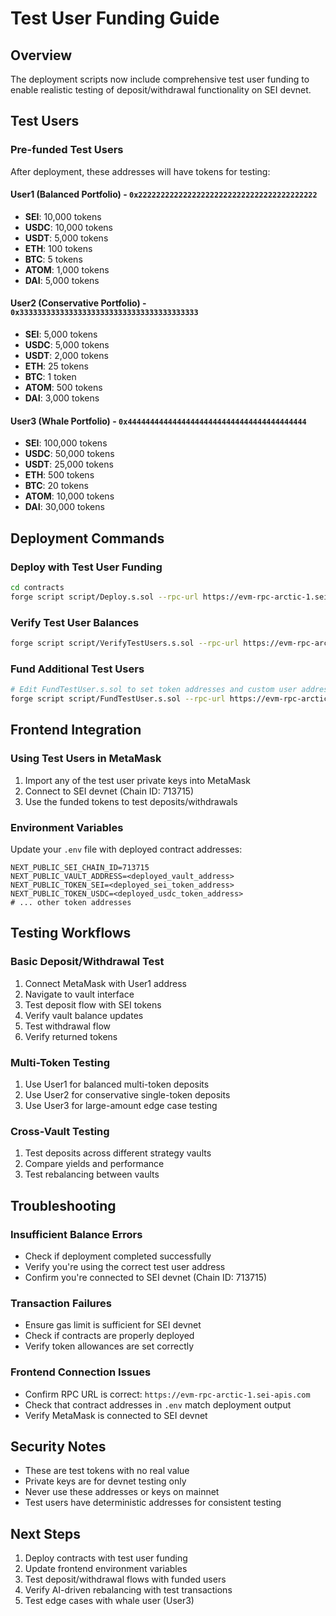 # Test User Funding Guide

## Overview
The deployment scripts now include comprehensive test user funding to enable realistic testing of deposit/withdrawal functionality on SEI devnet.

## Test Users

### Pre-funded Test Users
After deployment, these addresses will have tokens for testing:

#### User1 (Balanced Portfolio) - `0x2222222222222222222222222222222222222222`
- **SEI**: 10,000 tokens
- **USDC**: 10,000 tokens  
- **USDT**: 5,000 tokens
- **ETH**: 100 tokens
- **BTC**: 5 tokens
- **ATOM**: 1,000 tokens
- **DAI**: 5,000 tokens

#### User2 (Conservative Portfolio) - `0x3333333333333333333333333333333333333333`
- **SEI**: 5,000 tokens
- **USDC**: 5,000 tokens
- **USDT**: 2,000 tokens
- **ETH**: 25 tokens
- **BTC**: 1 token
- **ATOM**: 500 tokens
- **DAI**: 3,000 tokens

#### User3 (Whale Portfolio) - `0x4444444444444444444444444444444444444444`
- **SEI**: 100,000 tokens
- **USDC**: 50,000 tokens
- **USDT**: 25,000 tokens
- **ETH**: 500 tokens
- **BTC**: 20 tokens
- **ATOM**: 10,000 tokens
- **DAI**: 30,000 tokens

## Deployment Commands

### Deploy with Test User Funding
```bash
cd contracts
forge script script/Deploy.s.sol --rpc-url https://evm-rpc-arctic-1.sei-apis.com --broadcast
```

### Verify Test User Balances
```bash
forge script script/VerifyTestUsers.s.sol --rpc-url https://evm-rpc-arctic-1.sei-apis.com
```

### Fund Additional Test Users
```bash
# Edit FundTestUser.s.sol to set token addresses and custom user address
forge script script/FundTestUser.s.sol --rpc-url https://evm-rpc-arctic-1.sei-apis.com --broadcast
```

## Frontend Integration

### Using Test Users in MetaMask
1. Import any of the test user private keys into MetaMask
2. Connect to SEI devnet (Chain ID: 713715)
3. Use the funded tokens to test deposits/withdrawals

### Environment Variables
Update your `.env` file with deployed contract addresses:
```env
NEXT_PUBLIC_SEI_CHAIN_ID=713715
NEXT_PUBLIC_VAULT_ADDRESS=<deployed_vault_address>
NEXT_PUBLIC_TOKEN_SEI=<deployed_sei_token_address>
NEXT_PUBLIC_TOKEN_USDC=<deployed_usdc_token_address>
# ... other token addresses
```

## Testing Workflows

### Basic Deposit/Withdrawal Test
1. Connect MetaMask with User1 address
2. Navigate to vault interface
3. Test deposit flow with SEI tokens
4. Verify vault balance updates
5. Test withdrawal flow
6. Verify returned tokens

### Multi-Token Testing
1. Use User1 for balanced multi-token deposits
2. Use User2 for conservative single-token deposits  
3. Use User3 for large-amount edge case testing

### Cross-Vault Testing
1. Test deposits across different strategy vaults
2. Compare yields and performance
3. Test rebalancing between vaults

## Troubleshooting

### Insufficient Balance Errors
- Check if deployment completed successfully
- Verify you're using the correct test user address
- Confirm you're connected to SEI devnet (Chain ID: 713715)

### Transaction Failures
- Ensure gas limit is sufficient for SEI devnet
- Check if contracts are properly deployed
- Verify token allowances are set correctly

### Frontend Connection Issues
- Confirm RPC URL is correct: `https://evm-rpc-arctic-1.sei-apis.com`
- Check that contract addresses in `.env` match deployment output
- Verify MetaMask is connected to SEI devnet

## Security Notes
- These are test tokens with no real value
- Private keys are for devnet testing only
- Never use these addresses or keys on mainnet
- Test users have deterministic addresses for consistent testing

## Next Steps
1. Deploy contracts with test user funding
2. Update frontend environment variables
3. Test deposit/withdrawal flows with funded users
4. Verify AI-driven rebalancing with test transactions
5. Test edge cases with whale user (User3)
